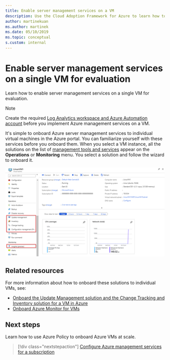 ```yaml
---
title: Enable server management services on a VM
description: Use the Cloud Adoption Framework for Azure to learn how to enable Azure server management services on a single VM.
author: martinekuan
ms.author: martinek
ms.date: 05/10/2019
ms.topic: conceptual
s.custom: internal
---
```


# Enable server management services on a single VM for evaluation

Learn how to enable server management services on a single VM for evaluation.

> [!NOTE]
> Create the required [Log Analytics workspace and Azure Automation account](./prerequisites.md#create-a-workspace-and-automation-account) before you implement Azure management services on a VM.

It's simple to onboard Azure server management services to individual virtual machines in the Azure portal. You can familiarize yourself with these services before you onboard them. When you select a VM instance, all the solutions on the list of [management tools and services](./tools-services.md) appear on the **Operations** or **Monitoring** menu. You select a solution and follow the wizard to onboard it.

![Screenshot of virtual machine settings in the Azure portal](./media/onboarding-single-vm.png)

## Related resources

For more information about how to onboard these solutions to individual VMs, see:

- [Onboard the Update Management solution and the Change Tracking and Inventory solution for a VM in Azure](/azure/automation/change-tracking/manage-inventory-vms)
- [Onboard Azure Monitor for VMs](/azure/azure-monitor/vm/vminsights-enable-portal)

## Next steps

Learn how to use Azure Policy to onboard Azure VMs at scale.

> [!div class="nextstepaction"]
> [Configure Azure management services for a subscription](./onboard-at-scale.md)
